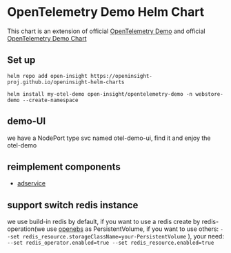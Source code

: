 # OpenTelemetry Demo Helm Chart

This chart is an extension of official [OpenTelemetry Demo](https://github.com/open-telemetry/opentelemetry-demo) and official [OpenTelemetry Demo Chart](https://github.com/open-telemetry/opentelemetry-helm-charts/tree/main/charts/opentelemetry-demo)

## Set up

```shell
helm repo add open-insight https://openinsight-proj.github.io/openinsight-helm-charts

helm install my-otel-demo open-insight/opentelemetry-demo -n webstore-demo --create-namespace
```

## demo-UI

we have a NodePort type svc named otel-demo-ui, find it and enjoy the otel-demo

## reimplement components

- [adservice](https://github.com/openinsight-proj/adservice#adservice-springcloud)

## support switch redis instance

we use build-in redis by default, if you want to use a redis create by redis-operation(we use
[openebs](https://openebs.io/) as PersistentVolume, if you want to use others: `--set redis_resource.storageClassName=your-PersistentVolume` ),
your need: `--set redis_operator.enabled=true --set redis_resource.enabled=true`
